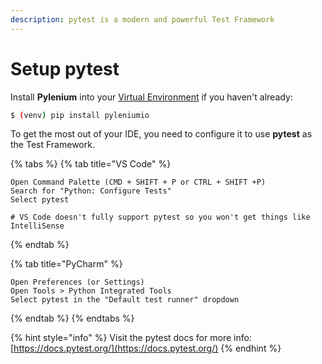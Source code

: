 ```yaml
---
description: pytest is a modern and powerful Test Framework
---
```


# Setup pytest

Install **Pylenium** into your [Virtual Environment](virtual-environments.md) if you haven't already:

```bash
$ (venv) pip install pyleniumio
```

To get the most out of your IDE, you need to configure it to use **pytest** as the Test Framework.

{% tabs %}
{% tab title="VS Code" %}
```
Open Command Palette (CMD + SHIFT + P or CTRL + SHIFT +P)
Search for "Python: Configure Tests"
Select pytest

# VS Code doesn't fully support pytest so you won't get things like IntelliSense
```
{% endtab %}

{% tab title="PyCharm" %}
```
Open Preferences (or Settings)
Open Tools > Python Integrated Tools
Select pytest in the "Default test runner" dropdown
```
{% endtab %}
{% endtabs %}

{% hint style="info" %}
Visit the pytest docs for more info: [https://docs.pytest.org/](https://docs.pytest.org/)
{% endhint %}




